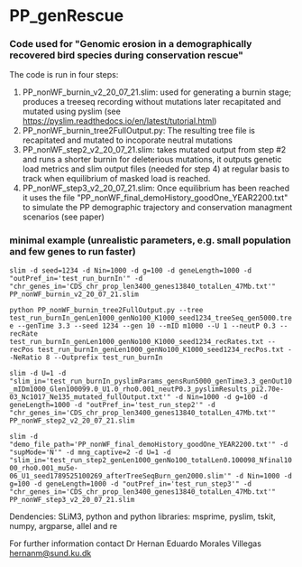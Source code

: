 # PP_genRescue
### Code used for "Genomic erosion in a demographically recovered bird species during conservation rescue"
The code is run in four steps:
1. PP_nonWF_burnin_v2_20_07_21.slim: used for generating a burnin stage; produces a treeseq recording without mutations later recapitated and mutated using pyslim (see https://pyslim.readthedocs.io/en/latest/tutorial.html)
2. PP_nonWF_burnin_tree2FullOutput.py: The resulting tree file is recapitated and mutated to incoporate neutral mutations
3. PP_nonWF_step2_v2_20_07_21.slim: takes mutated output from step #2 and runs a shorter burnin for deleterious mutations, it outputs genetic load metrics and slim output files (needed for step 4) at regular basis to track when equilibrium of masked load is reached. 
4. PP_nonWF_step3_v2_20_07_21.slim: Once equilibrium has been reached it uses the file "PP_nonWF_final_demoHistory_goodOne_YEAR2200.txt" to simulate the PP demographic trajectory and conservation managment scenarios (see paper)

### minimal example (unrealistic parameters, e.g. small population and few genes to run faster) 
```slim -d seed=1234 -d Nin=1000 -d g=100 -d geneLength=1000 -d "outPref_in='test_run_burnIn'" -d "chr_genes_in='CDS_chr_prop_len3400_genes13840_totalLen_47Mb.txt'" PP_nonWF_burnin_v2_20_07_21.slim```

```python PP_nonWF_burnin_tree2FullOutput.py --tree test_run_burnIn_genLen1000_genNo100_K1000_seed1234_treeSeq_gen5000.tree --genTime 3.3 --seed 1234 --gen 10 --mID m1000 --U 1 --neutP 0.3 --recRate test_run_burnIn_genLen1000_genNo100_K1000_seed1234_recRates.txt --recPos test_run_burnIn_genLen1000_genNo100_K1000_seed1234_recPos.txt --NeRatio 8 --Outprefix test_run_burnIn```

```slim -d U=1 -d "slim_in='test_run_burnIn_pyslimParams_gensRun5000_genTime3.3_genOut10_mIDm1000_Glen100099.0_U1.0_rho0.001_neutP0.3_pyslimResults_pi2.70e-03_Nc1017_Ne135_mutated_fullOutput.txt'" -d Nin=1000 -d g=100 -d geneLength=1000 -d "outPref_in='test_run_step2'" -d "chr_genes_in='CDS_chr_prop_len3400_genes13840_totalLen_47Mb.txt'" PP_nonWF_step2_v2_20_07_21.slim```

```slim -d "demo_file_path='PP_nonWF_final_demoHistory_goodOne_YEAR2200.txt'" -d "supMode='N'" -d mng_captive=2 -d U=1 -d "slim_in='test_run_step2_genLen1000_genNo100_totalLen0.100098_Nfinal1000_rho0.001_mu5e-06_U1_seed1789525100269_afterTreeSeqBurn_gen2000.slim'" -d Nin=1000 -d g=100 -d geneLength=1000 -d "outPref_in='test_run_step3'" -d "chr_genes_in='CDS_chr_prop_len3400_genes13840_totalLen_47Mb.txt'" PP_nonWF_step3_v2_20_07_21.slim```

Dendencies:
SLiM3, python and python libraries: msprime, pyslim, tskit, numpy, argparse, allel and re



For further information contact Dr Hernan Eduardo Morales Villegas hernanm@sund.ku.dk
